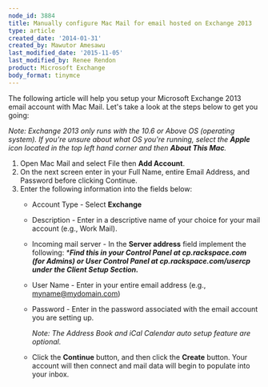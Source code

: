 ```yaml
---
node_id: 3884
title: Manually configure Mac Mail for email hosted on Exchange 2013
type: article
created_date: '2014-01-31'
created_by: Mawutor Amesawu
last_modified_date: '2015-11-05'
last_modified_by: Renee Rendon
product: Microsoft Exchange
body_format: tinymce
---
```


The following article will help you setup your Microsoft Exchange 2013
email account with Mac Mail. Let's take a look at the steps below to get
you going:

*Note: Exchange 2013 only runs with the 10.6 or Above OS (operating
system). If you're unsure about what OS you're running, select the
**Apple** icon located in the top left hand corner and then **About This
Mac**.*

1.  Open Mac Mail and select File then **Add Account**.
2.  On the next screen enter in your Full Name, entire Email Address,
    and Password before clicking Continue.
3.  Enter the following information into the fields below:
    -   Account Type - Select **Exchange**
    -   Description - Enter in a descriptive name of your choice for
        your mail account (e.g., Work Mail).
    -   Incoming mail server - In the **Server address** field implement
        the following: *\***Find this in your Control Panel at
        cp.rackspace.com (for Admins) or User Control Panel at
        cp.rackspace.com/usercp under the Client Setup Section.***

    -   User Name - Enter in your entire email address
        (e.g., myname@mydomain.com)
    -   Password - Enter in the password associated with the email
        account you are setting up.

        *Note: The Address Book and iCal Calendar auto setup feature
        are optional.*

    -   Click the **Continue** button, and then click the
        **Create** button. Your account will then connect and mail data
        will begin to populate into your inbox.



